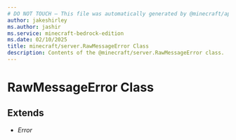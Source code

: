 ```yaml
---
# DO NOT TOUCH — This file was automatically generated by @minecraft/api-docs-generator, to report problems file an issue at https://github.com/Mojang/minecraft-scripting-libraries
author: jakeshirley
ms.author: jashir
ms.service: minecraft-bedrock-edition
ms.date: 02/10/2025
title: minecraft/server.RawMessageError Class
description: Contents of the @minecraft/server.RawMessageError class.
---
```

# RawMessageError Class

## Extends
- *Error*
